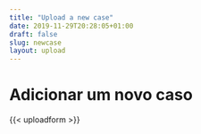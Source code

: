 ```yaml
---
title: "Upload a new case"
date: 2019-11-29T20:28:05+01:00
draft: false
slug: newcase
layout: upload
---
```


# Adicionar um novo caso

{{< uploadform >}}
